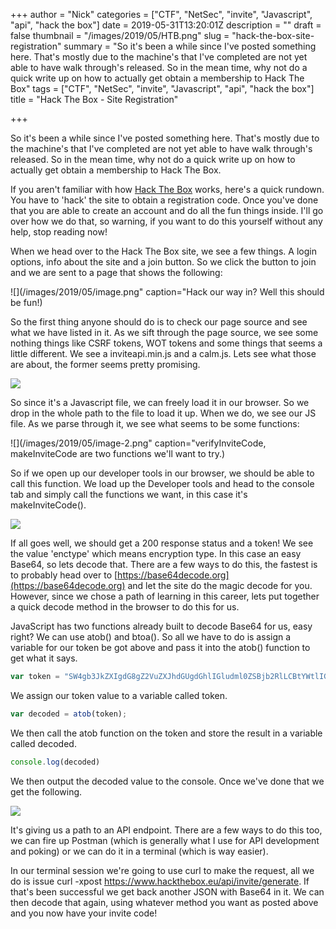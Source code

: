 +++
author = "Nick"
categories = ["CTF", "NetSec", "invite", "Javascript", "api", "hack the box"]
date = 2019-05-31T13:20:01Z
description = ""
draft = false
thumbnail = "/images/2019/05/HTB.png"
slug = "hack-the-box-site-registration"
summary = "So it's been a while since I've posted something here. That's mostly due to the machine's that I've completed are not yet able to have walk through's released. So in the mean time, why not do a quick write up on how to actually get obtain a membership to Hack The Box"
tags = ["CTF", "NetSec", "invite", "Javascript", "api", "hack the box"]
title = "Hack The Box - Site Registration"

+++


So it's been a while since I've posted something here. That's mostly due to the machine's that I've completed are not yet able to have walk through's released. So in the mean time, why not do a quick write up on how to actually get obtain a membership to Hack The Box.

If you aren't familiar with how [Hack The Box](https://www.hackthebox.eu) works, here's a quick rundown. You have to 'hack' the site to obtain a registration code. Once you've done that you are able to create an account and do all the fun things inside. I'll go over how we do that, so warning, if you want to do this yourself without any help, stop reading now!

When we head over to the Hack The Box site, we see a few things. A login options, info about the site and a join button. So we click the button to join and we are sent to a page that shows the following:

![](/images/2019/05/image.png" caption="Hack our way in? Well this should be fun!)

So the first thing anyone should do is to check our page source and see what we have listed in it. As we sift through the page source, we see some nothing things like CSRF tokens, WOT tokens and some things that seems a little different. We see a inviteapi.min.js and a calm.js. Lets see what those are about, the former seems pretty promising.

![](/images/2019/05/image-1.png)

So since it's a Javascript file, we can freely load it in our browser. So we drop in the whole path to the file to load it up. When we do, we see our JS file. As we parse through it, we see what seems to be some functions:

![](/images/2019/05/image-2.png" caption="verifyInviteCode, makeInviteCode are two functions we'll want to try.)

So if we open up our developer tools in our browser, we should be able to call this function. We load up the Developer tools and head to the console tab  and simply call the functions we want, in this case it's makeInviteCode().

![](/images/2019/05/image-3.png)

If all goes well, we should get a 200 response status and a token! We see the value 'enctype' which means encryption type. In this case an easy Base64, so lets decode that. There are a few ways to do this, the fastest is to probably head over to [https://base64decode.org](https://base64decode.org) and let the site do the magic decode for you. However, since we chose a path of learning in this career, lets put together a quick decode method in the browser to do this for us.

JavaScript has two functions already built to decode Base64 for us, easy right? We can use atob() and btoa(). So all we have to do is assign a variable for our token be got above and pass it into the atob() function to get what it says.

```js
var token = "SW4gb3JkZXIgdG8gZ2VuZXJhdGUgdGhlIGludml0ZSBjb2RlLCBtYWtlIGEgUE9TVCByZXF1ZXN0IHRvIC9hcGkvaW52aXRlL2dlbmVyYXRl"
```
We assign our token value to a variable called token.
```js
var decoded = atob(token);
```
We then call the atob function on the token and store the result in a variable called decoded.
```js
console.log(decoded)
```
We then output the decoded value to the console. Once we've done that we get the following.

![](/images/2019/05/image-4.png)

It's giving us a path to an API endpoint. There are a few ways to do this too, we can fire up Postman (which is generally what I use for API development and poking) or we can do it in a terminal (which is way easier).

In our terminal session we're going to use curl to make the request, all we do is issue curl -xpost https://www.hackthebox.eu/api/invite/generate. If that's been successful we get back another JSON with Base64 in it. We can then decode that again, using whatever method you want as posted above and you now have your invite code!

